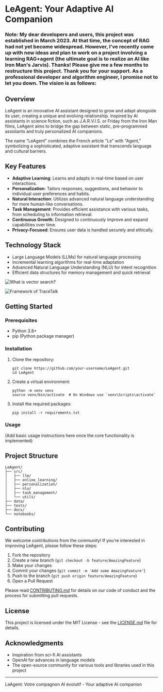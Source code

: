 # LeAgent: Your Adaptive AI Companion

### Note: My dear developers and users, this project was established in March 2023. At that time, the concept of RAG had not yet become widespread. However, I've recently come up with new ideas and plan to work on a project involving a learning RAG+agent (the ultimate goal is to realize an AI like Iron Man's Jarvis). Thanks! Please give me a few months to restructure this project. Thank you for your support. As a professional developer and algorithm engineer, I promise not to let you down. The vision is as follows:

## Overview

LeAgent is an innovative AI assistant designed to grow and adapt alongside its user, creating a unique and evolving relationship. Inspired by AI assistants in science fiction, such as J.A.R.V.I.S. or Friday from the Iron Man films, LeAgent aims to bridge the gap between static, pre-programmed assistants and truly personalized AI companions.

The name "LeAgent" combines the French article "Le" with "Agent," symbolizing a sophisticated, adaptive assistant that transcends language and cultural barriers.

## Key Features

- **Adaptive Learning**: Learns and adapts in real-time based on user interactions.
- **Personalization**: Tailors responses, suggestions, and behavior to individual user preferences and habits.
- **Natural Interaction**: Utilizes advanced natural language understanding for more human-like conversations.
- **Task Management**: Provides efficient assistance with various tasks, from scheduling to information retrieval.
- **Continuous Growth**: Designed to continuously improve and expand capabilities over time.
- **Privacy-Focused**: Ensures user data is handled securely and ethically.

## Technology Stack

- Large Language Models (LLMs) for natural language processing
- Incremental learning algorithms for real-time adaptation
- Advanced Natural Language Understanding (NLU) for intent recognition
- Efficient data structures for memory management and quick retrieval

![****[What is vector search?](https://www.elastic.co/cn/what-is/vector-search)****](https://user-images.githubusercontent.com/65004114/226753565-e2230d59-5750-4d77-840f-4f777441a4dc.png)

![Framework of TraceTalk](https://github.com/Appointat/Chat-with-Document-s-using-ChatGPT-API-and-Text-Embedding/assets/65004114/78a1b834-41cf-4ddc-bae3-26398ce53bb8)

## Getting Started

### Prerequisites

- Python 3.8+
- pip (Python package manager)

### Installation

1. Clone the repository:
   ```
   git clone https://github.com/your-username/LeAgent.git
   cd LeAgent
   ```

2. Create a virtual environment:
   ```
   python -m venv venv
   source venv/bin/activate  # On Windows use `venv\Scripts\activate`
   ```

3. Install the required packages:
   ```
   pip install -r requirements.txt
   ```

### Usage

(Add basic usage instructions here once the core functionality is implemented)

## Project Structure

```
LeAgent/
├── src/
│   ├── llm/
│   ├── online_learning/
│   ├── personalization/
│   ├── nlu/
│   ├── task_management/
│   └── utils/
├── data/
├── tests/
├── docs/
└── notebooks/
```

## Contributing

We welcome contributions from the community! If you're interested in improving LeAgent, please follow these steps:

1. Fork the repository
2. Create a new branch (`git checkout -b feature/AmazingFeature`)
3. Make your changes
4. Commit your changes (`git commit -m 'Add some AmazingFeature'`)
5. Push to the branch (`git push origin feature/AmazingFeature`)
6. Open a Pull Request

Please read [CONTRIBUTING.md](CONTRIBUTING.md) for details on our code of conduct and the process for submitting pull requests.

## License

This project is licensed under the MIT License - see the [LICENSE.md](LICENSE.md) file for details.

## Acknowledgments

- Inspiration from sci-fi AI assistants
- OpenAI for advances in language models
- The open-source community for various tools and libraries used in this project

---

LeAgent: Votre compagnon AI évolutif - Your adaptive AI companion
